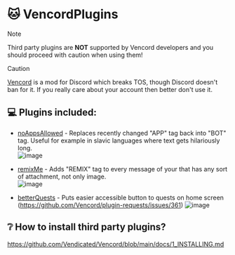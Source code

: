 # 🐱 VencordPlugins
> [!NOTE]
> Third party plugins are **NOT** supported by Vencord developers and you should proceed with caution when using them!

> [!CAUTION]
> [Vencord](https://github.com/Vendicated/Vencord) is a mod for Discord which breaks TOS, though Discord doesn't ban for it. If you really care about your account then better don't use it.

## 💻 Plugins included:
- [noAppsAllowed](https://github.com/kvbaxi/VencordPlugins/blob/main/noAppsAllowed.tsx) - Replaces recently changed "APP" tag back into "BOT" tag. Useful for example in slavic languages where text gets hilariously long.  
  ![image](https://github.com/kvbaxi/VencordPlugins/assets/47297843/b7584e67-144d-4b3e-ab5b-8379d40ba9b9)

- [remixMe](https://github.com/kvbaxi/VencordPlugins/blob/main/remixMe.tsx) - Adds "REMIX" tag to every message of your that has any sort of attachment, not only image.  
  ![image](https://github.com/kvbaxi/VencordPlugins/assets/47297843/e5e0542c-335d-481d-9e89-3de9eded9cac)

- [betterQuests](https://github.com/kvbaxi/VencordPlugins/blob/main/betterQuests.tsx) - Puts easier accessible button to quests on home screen (https://github.com/Vencord/plugin-requests/issues/361)
  ![image](https://github.com/kvbaxi/VencordPlugins/assets/47297843/24b7d597-7f32-46f3-a5c0-a55bd679fcb0)



## ❔ How to install third party plugins?
https://github.com/Vendicated/Vencord/blob/main/docs/1_INSTALLING.md
